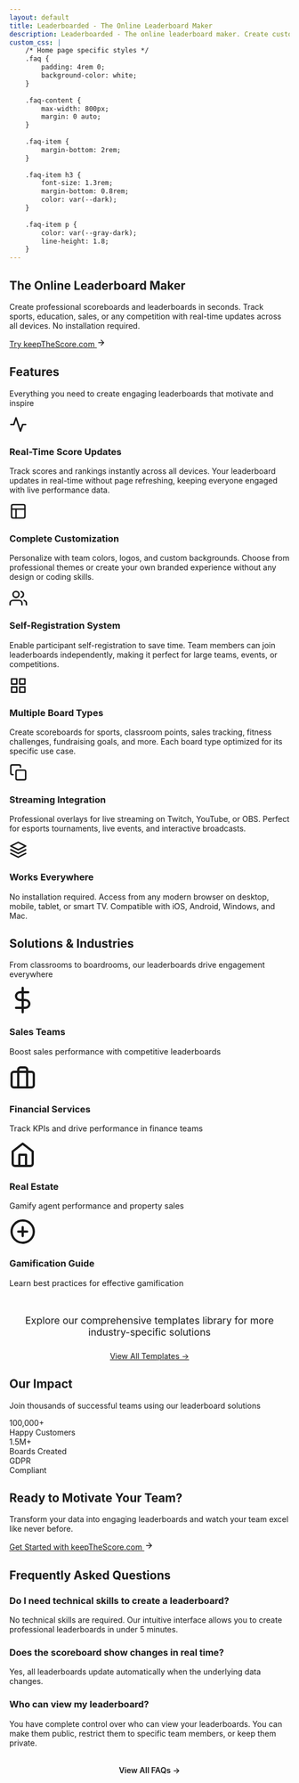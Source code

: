 ```yaml
---
layout: default
title: Leaderboarded - The Online Leaderboard Maker
description: Leaderboarded - The online leaderboard maker. Create customizable leaderboards to visualize team performance in real-time. No technical skills required.
custom_css: |
    /* Home page specific styles */
    .faq {
        padding: 4rem 0;
        background-color: white;
    }
    
    .faq-content {
        max-width: 800px;
        margin: 0 auto;
    }
    
    .faq-item {
        margin-bottom: 2rem;
    }
    
    .faq-item h3 {
        font-size: 1.3rem;
        margin-bottom: 0.8rem;
        color: var(--dark);
    }
    
    .faq-item p {
        color: var(--gray-dark);
        line-height: 1.8;
    }
---
```


<section class="home-hero">
    <div class="container">
        <h1>The Online Leaderboard Maker</h1>
        <p>Create professional scoreboards and leaderboards in seconds. Track sports, education, sales, or any competition with real-time updates across all devices. No installation required.</p>
        <div>
            <a href="{{ site.company.keepthescore_url }}" class="btn btn-keepthescore">
                Try keepTheScore.com
                <svg class="arrow-icon" xmlns="http://www.w3.org/2000/svg" width="16" height="16" viewBox="0 0 24 24" fill="none" stroke="currentColor" stroke-width="2" stroke-linecap="round" stroke-linejoin="round">
                    <line x1="5" y1="12" x2="19" y2="12"></line>
                    <polyline points="12 5 19 12 12 19"></polyline>
                </svg>
            </a>
        </div>
    </div>
</section>

<section class="home-features" id="features">
    <div class="container">
        <div class="section-title">
            <h2>Features</h2>
            <p>Everything you need to create engaging leaderboards that motivate and inspire</p>
        </div>
        <div class="home-features-grid">
            <div class="feature-card">
                <div class="feature-icon">
                    <svg xmlns="http://www.w3.org/2000/svg" width="32" height="32" viewBox="0 0 24 24" fill="none" stroke="currentColor" stroke-width="2" stroke-linecap="round" stroke-linejoin="round">
                        <polyline points="22 12 18 12 15 21 9 3 6 12 2 12"></polyline>
                    </svg>
                </div>
                <h3>Real-Time Score Updates</h3>
                <p>Track scores and rankings instantly across all devices. Your leaderboard updates in real-time without page refreshing, keeping everyone engaged with live performance data.</p>
            </div>
            <div class="feature-card">
                <div class="feature-icon">
                    <svg xmlns="http://www.w3.org/2000/svg" width="32" height="32" viewBox="0 0 24 24" fill="none" stroke="currentColor" stroke-width="2" stroke-linecap="round" stroke-linejoin="round">
                        <rect x="3" y="3" width="18" height="18" rx="2" ry="2"></rect>
                        <line x1="3" y1="9" x2="21" y2="9"></line>
                        <line x1="9" y1="21" x2="9" y2="9"></line>
                    </svg>
                </div>
                <h3>Complete Customization</h3>
                <p>Personalize with team colors, logos, and custom backgrounds. Choose from professional themes or create your own branded experience without any design or coding skills.</p>
            </div>
            <div class="feature-card">
                <div class="feature-icon">
                    <svg xmlns="http://www.w3.org/2000/svg" width="32" height="32" viewBox="0 0 24 24" fill="none" stroke="currentColor" stroke-width="2" stroke-linecap="round" stroke-linejoin="round">
                        <path d="M17 21v-2a4 4 0 0 0-4-4H5a4 4 0 0 0-4 4v2"></path>
                        <circle cx="9" cy="7" r="4"></circle>
                        <path d="M23 21v-2a4 4 0 0 0-3-3.87"></path>
                        <path d="M16 3.13a4 4 0 0 1 0 7.75"></path>
                    </svg>
                </div>
                <h3>Self-Registration System</h3>
                <p>Enable participant self-registration to save time. Team members can join leaderboards independently, making it perfect for large teams, events, or competitions.</p>
            </div>
            <div class="feature-card">
                <div class="feature-icon">
                    <svg xmlns="http://www.w3.org/2000/svg" width="32" height="32" viewBox="0 0 24 24" fill="none" stroke="currentColor" stroke-width="2" stroke-linecap="round" stroke-linejoin="round">
                        <rect x="3" y="3" width="7" height="7"></rect>
                        <rect x="14" y="3" width="7" height="7"></rect>
                        <rect x="14" y="14" width="7" height="7"></rect>
                        <rect x="3" y="14" width="7" height="7"></rect>
                    </svg>
                </div>
                <h3>Multiple Board Types</h3>
                <p>Create scoreboards for sports, classroom points, sales tracking, fitness challenges, fundraising goals, and more. Each board type optimized for its specific use case.</p>
            </div>
            <div class="feature-card">
                <div class="feature-icon">
                    <svg xmlns="http://www.w3.org/2000/svg" width="32" height="32" viewBox="0 0 24 24" fill="none" stroke="currentColor" stroke-width="2" stroke-linecap="round" stroke-linejoin="round">
                        <rect x="9" y="9" width="13" height="13" rx="2" ry="2"></rect>
                        <path d="M5 15H4a2 2 0 0 1-2-2V4a2 2 0 0 1 2-2h9a2 2 0 0 1 2 2v1"></path>
                    </svg>
                </div>
                <h3>Streaming Integration</h3>
                <p>Professional overlays for live streaming on Twitch, YouTube, or OBS. Perfect for esports tournaments, live events, and interactive broadcasts.</p>
            </div>
            <div class="feature-card">
                <div class="feature-icon">
                    <svg xmlns="http://www.w3.org/2000/svg" width="32" height="32" viewBox="0 0 24 24" fill="none" stroke="currentColor" stroke-width="2" stroke-linecap="round" stroke-linejoin="round">
                        <path d="M12 2L2 7l10 5 10-5-10-5z"></path>
                        <path d="M2 17l10 5 10-5"></path>
                        <path d="M2 12l10 5 10-5"></path>
                    </svg>
                </div>
                <h3>Works Everywhere</h3>
                <p>No installation required. Access from any modern browser on desktop, mobile, tablet, or smart TV. Compatible with iOS, Android, Windows, and Mac.</p>
            </div>
        </div>
    </div>
</section>

<section class="home-industries" id="industries">
    <div class="container">
        <div class="section-title">
            <h2>Solutions & Industries</h2>
            <p>From classrooms to boardrooms, our leaderboards drive engagement everywhere</p>
        </div>
        <div class="home-industries-grid">
            <div class="home-industry-card">
                <div class="home-industry-icon">
                    <svg xmlns="http://www.w3.org/2000/svg" width="48" height="48" viewBox="0 0 24 24" fill="none" stroke="currentColor" stroke-width="2" stroke-linecap="round" stroke-linejoin="round">
                        <line x1="12" y1="1" x2="12" y2="23"></line>
                        <path d="M17 5H9.5a3.5 3.5 0 0 0 0 7h5a3.5 3.5 0 0 1 0 7H6"></path>
                    </svg>
                </div>
                <h3><a href="{{ '/sales-leaderboard' | relative_url }}" style="color: inherit; text-decoration: none;">Sales Teams</a></h3>
                <p style="margin-top: 0.5rem; color: var(--gray-dark); font-size: 0.9rem;">Boost sales performance with competitive leaderboards</p>
            </div>
            <div class="home-industry-card">
                <div class="home-industry-icon">
                    <svg xmlns="http://www.w3.org/2000/svg" width="48" height="48" viewBox="0 0 24 24" fill="none" stroke="currentColor" stroke-width="2" stroke-linecap="round" stroke-linejoin="round">
                        <rect x="2" y="7" width="20" height="14" rx="2" ry="2"></rect>
                        <path d="M16 21V5a2 2 0 0 0-2-2h-4a2 2 0 0 0-2 2v16"></path>
                    </svg>
                </div>
                <h3><a href="{{ '/financial-services-leaderboard' | relative_url }}" style="color: inherit; text-decoration: none;">Financial Services</a></h3>
                <p style="margin-top: 0.5rem; color: var(--gray-dark); font-size: 0.9rem;">Track KPIs and drive performance in finance teams</p>
            </div>
            <div class="home-industry-card">
                <div class="home-industry-icon">
                    <svg xmlns="http://www.w3.org/2000/svg" width="48" height="48" viewBox="0 0 24 24" fill="none" stroke="currentColor" stroke-width="2" stroke-linecap="round" stroke-linejoin="round">
                        <path d="M3 9l9-7 9 7v11a2 2 0 0 1-2 2H5a2 2 0 0 1-2-2z"></path>
                        <polyline points="9 22 9 12 15 12 15 22"></polyline>
                    </svg>
                </div>
                <h3><a href="{{ '/blog/real-estate-leaderboard-or-how-to-increase-real-estate-sales-use-gamification' | relative_url }}" style="color: inherit; text-decoration: none;">Real Estate</a></h3>
                <p style="margin-top: 0.5rem; color: var(--gray-dark); font-size: 0.9rem;">Gamify agent performance and property sales</p>
            </div>
            <div class="home-industry-card">
                <div class="home-industry-icon">
                    <svg xmlns="http://www.w3.org/2000/svg" width="48" height="48" viewBox="0 0 24 24" fill="none" stroke="currentColor" stroke-width="2" stroke-linecap="round" stroke-linejoin="round">
                        <circle cx="12" cy="12" r="10"></circle>
                        <path d="M8 12h8"></path>
                        <path d="M12 8v8"></path>
                    </svg>
                </div>
                <h3><a href="{{ '/gamification-leaderboard' | relative_url }}" style="color: inherit; text-decoration: none;">Gamification Guide</a></h3>
                <p style="margin-top: 0.5rem; color: var(--gray-dark); font-size: 0.9rem;">Learn best practices for effective gamification</p>
            </div>
        </div>
        <div style="text-align: center; margin-top: 3rem;">
            <p style="font-size: 1.1rem; color: var(--gray-dark); margin-bottom: 1.5rem;">Explore our comprehensive templates library for more industry-specific solutions</p>
            <a href="{{ '/templates' | relative_url }}" class="btn btn-primary">View All Templates →</a>
        </div>
    </div>
</section>

<section class="home-stats" id="stats">
    <div class="container">
        <div class="section-title">
            <h2>Our Impact</h2>
            <p>Join thousands of successful teams using our leaderboard solutions</p>
        </div>
        <div class="home-stats-grid">
            <div class="home-stat-card">
                <div class="home-stat-number">100,000+</div>
                <div class="home-stat-label">Happy Customers</div>
            </div>
            <div class="home-stat-card">
                <div class="home-stat-number">1.5M+</div>
                <div class="home-stat-label">Boards Created</div>
            </div>
            <div class="home-stat-card">
                <div class="home-stat-number">GDPR</div>
                <div class="home-stat-label">Compliant</div>
            </div>
        </div>
    </div>
</section>

<section class="cta-section">
    <div class="container">
        <h2>Ready to Motivate Your Team?</h2>
        <p>Transform your data into engaging leaderboards and watch your team excel like never before.</p>
        <a href="{{ site.company.keepthescore_url }}" class="btn btn-keepthescore">
            Get Started with keepTheScore.com
            <svg class="arrow-icon" xmlns="http://www.w3.org/2000/svg" width="16" height="16" viewBox="0 0 24 24" fill="none" stroke="currentColor" stroke-width="2" stroke-linecap="round" stroke-linejoin="round">
                <line x1="5" y1="12" x2="19" y2="12"></line>
                <polyline points="12 5 19 12 12 19"></polyline>
            </svg>
        </a>
    </div>
</section>

<section class="faq" id="faq">
    <div class="container">
        <div class="section-title">
            <h2>Frequently Asked Questions</h2>
        </div>
        <div class="faq-content">
            <div class="faq-item">
                <h3>Do I need technical skills to create a leaderboard?</h3>
                <p>No technical skills are required. Our intuitive interface allows you to create professional leaderboards in under 5 minutes.</p>
            </div>
            <div class="faq-item">
                <h3>Does the scoreboard show changes in real time?</h3>
                <p>Yes, all leaderboards update automatically when the underlying data changes.</p>
            </div>
            <div class="faq-item">
                <h3>Who can view my leaderboard?</h3>
                <p>You have complete control over who can view your leaderboards. You can make them public, restrict them to specific team members, or keep them private.</p>
            </div>
            <div class="faq-item" style="text-align: center; margin-top: 2rem;">
                <a href="{{ '/faq' | relative_url }}" style="color: var(--primary); font-weight: 600; text-decoration: none; border-bottom: 2px solid var(--primary);">View All FAQs →</a>
            </div>
        </div>
    </div>
</section>